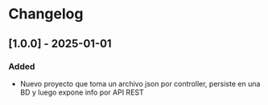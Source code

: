 # Changelog

## [1.0.0] - 2025-01-01
### Added
- Nuevo proyecto que toma un archivo json por controller, persiste en una BD y luego expone info por API REST